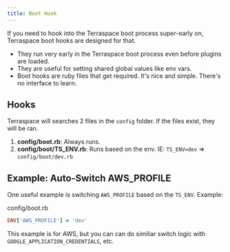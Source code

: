 ```yaml
---
title: Boot Hook
---
```


If you need to hook into the Terraspace boot process super-early on, Terraspace boot hooks are designed for that.

* They run very early in the Terraspace boot process even before plugins are loaded.
* They are useful for setting shared global values like env vars.
* Boot hooks are ruby files that get required. It's nice and simple. There's no interface to learn.

## Hooks

Terraspace will searches 2 files in the `config` folder. If the files exist, they will be ran.

1. **config/boot.rb**: Always runs.
2. **config/boot/TS_ENV.rb**: Runs based on the env. IE: `TS_ENV=dev` => `config/boot/dev.rb`

## Example: Auto-Switch AWS_PROFILE

One useful example is switching `AWS_PROFILE` based on the `TS_ENV`. Example:

config/boot.rb

```ruby
ENV['AWS_PROFILE'] = 'dev'
```

This example is for AWS, but you can can do similiar switch logic with `GOOGLE_APPLICATION_CREDENTIALS`, etc.
